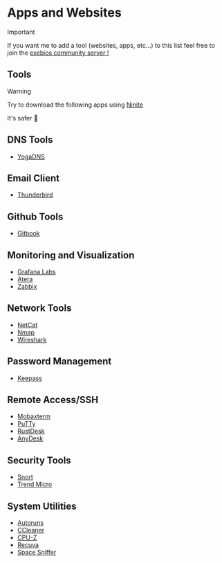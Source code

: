 # Apps and Websites
>[!important]
>If you want me to add a tool (websites, apps, etc...) to this list feel free to join the [exebios community server !](https://discord.gg/2bgJPXpNq7)
## Tools
>[!Warning]
>Try to download the following apps using [Ninite](https://ninite.com/)
>
>It's safer 🔐

## DNS Tools
- [YogaDNS](https://www.yogadns.com/)
## Email Client
- [Thunderbird](https://www.thunderbird.net/en/)
## Github Tools
- [Gitbook](https://www.gitbook.com/)
## Monitoring and Visualization
- [Grafana Labs](https://grafana.com/)
- [Atera](https://www.atera.com/)
- [Zabbix](https://www.zabbix.com/)
## Network Tools
- [NetCat](https://eternallybored.org/misc/netcat/)
- [Nmap](https://nmap.org/)
- [Wireshark](https://www.wireshark.org/download.html)
## Password Management
- [Keepass](https://keepass.info/)
## Remote Access/SSH
- [Mobaxterm](https://mobaxterm.mobatek.net/)
- [PuTTy](https://www.putty.org/)
- [RustDesk](https://rustdesk.com/)
- [AnyDesk](https://anydesk.com/en)
## Security Tools
- [Snort](https://snort.org/)
- [Trend Micro](https://www.trendmicro.com/en_en/business.html)
## System Utilities
- [Autoruns](https://live.sysinternals.com/Autoruns.exe)
- [CCleaner](https://www.ccleaner.com/en-en)
- [CPU-Z](https://www.cpuid.com/softwares/cpu-z.html)
- [Recuva](http://www.recuva.fr/)
- [Space Sniffer](https://spacesniffer.fr.softonic.com/)
